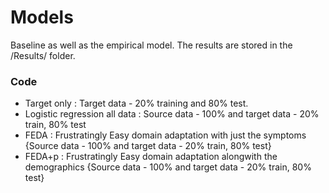 # Models
Baseline as well as the empirical model.
The results are stored in the /Results/ folder.

### Code
* Target only : Target data - 20% training and 80% test.
* Logistic regression all data : Source data - 100% and target data - 20% train, 80% test
* FEDA : Frustratingly Easy domain adaptation with just the symptoms {Source data - 100% and target data - 20% train, 80% test}
* FEDA+p : Frustratingly Easy domain adaptation alongwith the demographics {Source data - 100% and target data - 20% train, 80% test}